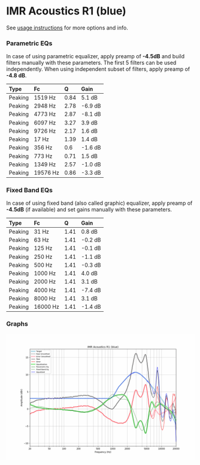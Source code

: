 # IMR Acoustics R1 (blue)
See [usage instructions](https://github.com/jaakkopasanen/AutoEq#usage) for more options and info.

### Parametric EQs
In case of using parametric equalizer, apply preamp of **-4.5dB** and build filters manually
with these parameters. The first 5 filters can be used independently.
When using independent subset of filters, apply preamp of **-4.8 dB**.

| Type    | Fc       |    Q | Gain    |
|:--------|:---------|:-----|:--------|
| Peaking | 1519 Hz  | 0.84 | 5.1 dB  |
| Peaking | 2948 Hz  | 2.78 | -6.9 dB |
| Peaking | 4773 Hz  | 2.87 | -8.1 dB |
| Peaking | 6097 Hz  | 3.27 | 3.9 dB  |
| Peaking | 9726 Hz  | 2.17 | 1.6 dB  |
| Peaking | 17 Hz    | 1.39 | 1.4 dB  |
| Peaking | 356 Hz   | 0.6  | -1.6 dB |
| Peaking | 773 Hz   | 0.71 | 1.5 dB  |
| Peaking | 1349 Hz  | 2.57 | -1.0 dB |
| Peaking | 19576 Hz | 0.86 | -3.3 dB |

### Fixed Band EQs
In case of using fixed band (also called graphic) equalizer, apply preamp of **-4.5dB**
(if available) and set gains manually with these parameters.

| Type    | Fc       |    Q | Gain    |
|:--------|:---------|:-----|:--------|
| Peaking | 31 Hz    | 1.41 | 0.8 dB  |
| Peaking | 63 Hz    | 1.41 | -0.2 dB |
| Peaking | 125 Hz   | 1.41 | -0.1 dB |
| Peaking | 250 Hz   | 1.41 | -1.1 dB |
| Peaking | 500 Hz   | 1.41 | -0.3 dB |
| Peaking | 1000 Hz  | 1.41 | 4.0 dB  |
| Peaking | 2000 Hz  | 1.41 | 3.1 dB  |
| Peaking | 4000 Hz  | 1.41 | -7.4 dB |
| Peaking | 8000 Hz  | 1.41 | 3.1 dB  |
| Peaking | 16000 Hz | 1.41 | -1.4 dB |

### Graphs
![](./IMR%20Acoustics%20R1%20(blue).png)